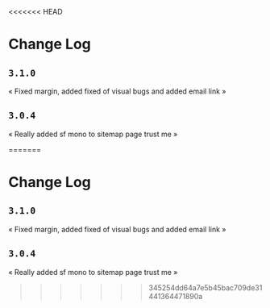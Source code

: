 <<<<<<< HEAD
<!--  
 File: CHANGELOG.md
 Created Date: Saturday October 1st 2022
 -----
 Author: Het
 Contact me: hetp0409@icloud.com
-->

# Change Log

## `3.1.0`

« Fixed margin, added fixed of visual bugs and added email link »

## `3.0.4`

« Really added sf mono to sitemap page trust me »

=======
<!--  
 File: CHANGELOG.md
 Created Date: Saturday October 1st 2022
 -----
 Author: Het
 Contact me: hetp0409@icloud.com
-->

# Change Log

## `3.1.0`

« Fixed margin, added fixed of visual bugs and added email link »

## `3.0.4`

« Really added sf mono to sitemap page trust me »

>>>>>>> 345254dd64a7e5b45bac709de31441364471890a
